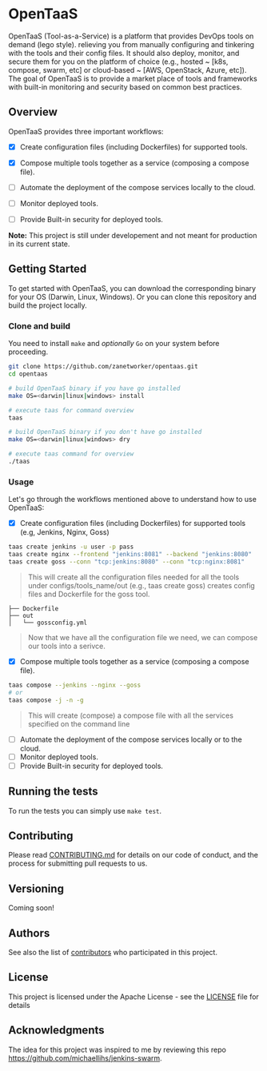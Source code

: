 # OpenTaaS

OpenTaaS (Tool-as-a-Service) is a platform that provides DevOps tools on demand (lego style). relieving you from manually configuring and tinkering with the tools and their config files. It should also deploy, monitor, and secure them for you on the platform of choice (e.g., hosted ~ [k8s, compose, swarm, etc] or cloud-based ~ [AWS, OpenStack, Azure, etc]). The goal of OpenTaaS is to provide a market place of tools and frameworks with built-in monitoring and security based on common best practices.

## Overview

OpenTaaS provides three important workflows:

- [x] Create configuration files (including Dockerfiles) for supported tools.
- [x] Compose multiple tools together as a service (composing a compose file).
- [ ] Automate the deployment of the compose services locally to the cloud.
- [ ] Monitor deployed tools.
- [ ] Provide Built-in security for deployed tools.


**Note:** This project is still under developement and not meant for production in its current state.


## Getting Started

To get started with OpenTaaS, you can download the corresponding binary for your OS (Darwin, Linux, Windows). Or you can clone this repository and build the project locally.

### Clone and build

You need to install `make` and *optionally* `Go` on your system before proceeding.

```bash
git clone https://github.com/zanetworker/opentaas.git
cd opentaas

# build OpenTaaS binary if you have go installed
make OS=<darwin|linux|windows> install

# execute taas for command overview
taas

# build OpenTaaS binary if you don't have go installed 
make OS=<darwin|linux|windows> dry

# execute taas command for overview
./taas
```

### Usage

Let's go through the workflows mentioned above to understand how to use OpenTaaS: 

- [x] Create configuration files (including Dockerfiles) for supported tools (e.g, Jenkins, Nginx, Goss)

```bash 
taas create jenkins -u user -p pass
taas create nginx --frontend "jenkins:8081" --backend "jenkins:8080"
taas create goss --conn "tcp:jenkins:8080" --conn "tcp:nginx:8081"
```

> This will create all the configuration files needed for all the tools under configs/tools_name/out (e.g., taas create goss) creates config files and Dockerfile for the goss tool.

```
├── Dockerfile
├── out
│   └── gossconfig.yml
```

> Now that we have all the configuration file we need, we can compose our tools into a serivce. 

- [x] Compose multiple tools together as a service (composing a compose file).

```bash
taas compose --jenkins --nginx --goss
# or
taas compose -j -n -g
```

> This will create (compose) a compose file with all the services specified on the command line

- [ ] Automate the deployment of the compose services locally or to the cloud. 
- [ ] Monitor deployed tools.
- [ ] Provide Built-in security for deployed tools.

## Running the tests

To run the tests you can simply use `make test`. 

## Contributing

<!-- [CONTRIBUTING.md](https://gist.github.com/PurpleBooth/b24679402957c63ec426) -->
Please read [CONTRIBUTING.md](CONTRIBUTING.md) for details on our code of conduct, and the process for submitting pull requests to us.

## Versioning

Coming soon!

<!-- We use [SemVer](http://semver.org/) for versioning. For the versions available, see the [tags on this repository](https://github.com/your/project/tags).  -->

## Authors

See also the list of [contributors](https://github.com/zanetworker/opentaas/graphs/contributors) who participated in this project.

## License

This project is licensed under the Apache License - see the [LICENSE](LICENSE) file for details

## Acknowledgments

The idea for this project was inspired to me by reviewing this repo https://github.com/michaellihs/jenkins-swarm. 